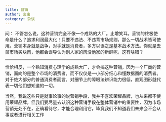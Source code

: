 ```yaml
---
title: 营销
author: 寓庸
category: 杂谈
---
```

问：
不管怎么说，这种营销完全不像一个成熟的大厂。止增笑耳。营销的终极使命是什么？追求利润最大化！只要不违法、不违背市场规则，那么一切战术皆可使用。营销本身就是战争，对手就是消费者，多方以误之是基本战术方法。你就是去菜市场买块肉，他都会误导认为别人家的肉没他家的新鲜呢，这有啥错？       
           
---
恰恰相反，一个熟知消费心理学的成熟大厂，才会搞这种营销，因为一个厂商的营销，面向的是整个市场的消费者，而不仅仅是一小部分细心和懂数据图的消费者。对于绝大部分的普通消费者而言，对细节上的障眼法辨识能力很低，直观图形就代表一切他们想知道的一切。

当然，我说这些只是就事论事的说营销手段，我并不喜欢荣耀品牌，也从来都不使用荣耀品牌，但我们要尽量去认识这种营销手段在整体营销中的重要性，因为市场营销无处不在，正确看待它，才能合理利用它，毕竟我们不知道我们未来会不会从事或者进行相关工作